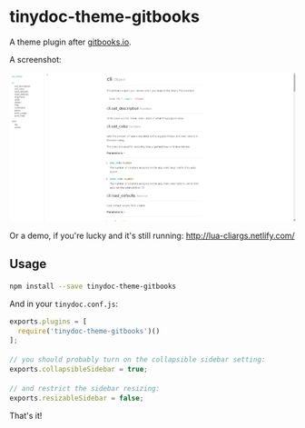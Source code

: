 # tinydoc-theme-gitbooks

A theme plugin after [gitbooks.io](https://gitbooks.io).

A screenshot:

![a screenshot showing the theme](screenshots/lua_cliargs_netlify.png)

Or a demo, if you're lucky and it's still running: http://lua-cliargs.netlify.com/

## Usage

```bash
npm install --save tinydoc-theme-gitbooks
```

And in your `tinydoc.conf.js`:

```javascript
exports.plugins = [
  require('tinydoc-theme-gitbooks')()
];

// you should probably turn on the collapsible sidebar setting:
exports.collapsibleSidebar = true;

// and restrict the sidebar resizing:
exports.resizableSidebar = false;
```

That's it!

